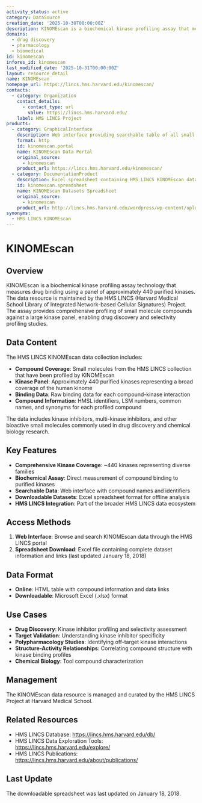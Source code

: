 ```yaml
---
activity_status: active
category: DataSource
creation_date: '2025-10-30T00:00:00Z'
description: KINOMEscan is a biochemical kinase profiling assay that measures drug binding using a panel of approximately 440 purified kinases. The HMS LINCS Project provides a comprehensive table of all small molecules in the HMS LINCS collection that have been profiled by KINOMEscan, with links to raw binding data.
domains:
  - drug discovery
  - pharmacology
  - biomedical
id: kinomescan
infores_id: kinomescan
last_modified_date: '2025-10-31T00:00:00Z'
layout: resource_detail
name: KINOMEscan
homepage_url: https://lincs.hms.harvard.edu/kinomescan/
contacts:
  - category: Organization
    contact_details:
      - contact_type: url
        value: https://lincs.hms.harvard.edu/
    label: HMS LINCS Project
products:
  - category: GraphicalInterface
    description: Web interface providing searchable table of all small molecules profiled by KINOMEscan
    format: http
    id: kinomescan.portal
    name: KINOMEscan Data Portal
    original_source:
      - kinomescan
    product_url: https://lincs.hms.harvard.edu/kinomescan/
  - category: DocumentationProduct
    description: Excel spreadsheet containing HMS LINCS KINOMEscan datasets with compound information and data links
    id: kinomescan.spreadsheet
    name: KINOMEscan Datasets Spreadsheet
    original_source:
      - kinomescan
    product_url: http://lincs.hms.harvard.edu/wordpress/wp-content/uploads/2013/11/HMS-LINCS_KinomeScan_Datasets_2018-01-18.xlsx
synonyms:
  - HMS LINCS KINOMEscan
---
```


# KINOMEscan

## Overview

KINOMEscan is a biochemical kinase profiling assay technology that measures drug binding using a panel of approximately 440 purified kinases. The data resource is maintained by the HMS LINCS (Harvard Medical School Library of Integrated Network-based Cellular Signatures) Project. The assay provides comprehensive profiling of small molecule compounds against a large kinase panel, enabling drug discovery and selectivity profiling studies.

## Data Content

The HMS LINCS KINOMEscan data collection includes:

- **Compound Coverage**: Small molecules from the HMS LINCS collection that have been profiled by KINOMEscan
- **Kinase Panel**: Approximately 440 purified kinases representing a broad coverage of the human kinome
- **Binding Data**: Raw binding data for each compound-kinase interaction
- **Compound Information**: HMSL identifiers, LSM numbers, common names, and synonyms for each profiled compound

The data includes kinase inhibitors, multi-kinase inhibitors, and other bioactive small molecules commonly used in drug discovery and chemical biology research.

## Key Features

- **Comprehensive Kinase Coverage**: ~440 kinases representing diverse families
- **Biochemical Assay**: Direct measurement of compound binding to purified kinases
- **Searchable Data**: Web interface with compound names and identifiers
- **Downloadable Datasets**: Excel spreadsheet format for offline analysis
- **HMS LINCS Integration**: Part of the broader HMS LINCS data ecosystem

## Access Methods

1. **Web Interface**: Browse and search KINOMEscan data through the HMS LINCS portal
2. **Spreadsheet Download**: Excel file containing complete dataset information and links (last updated January 18, 2018)

## Data Format

- **Online**: HTML table with compound information and data links
- **Downloadable**: Microsoft Excel (.xlsx) format

## Use Cases

- **Drug Discovery**: Kinase inhibitor profiling and selectivity assessment
- **Target Validation**: Understanding kinase inhibitor specificity
- **Polypharmacology Studies**: Identifying off-target kinase interactions
- **Structure-Activity Relationships**: Correlating compound structure with kinase binding profiles
- **Chemical Biology**: Tool compound characterization

## Management

The KINOMEscan data resource is managed and curated by the HMS LINCS Project at Harvard Medical School.

## Related Resources

- HMS LINCS Database: https://lincs.hms.harvard.edu/db/
- HMS LINCS Data Exploration Tools: https://lincs.hms.harvard.edu/explore/
- HMS LINCS Publications: https://lincs.hms.harvard.edu/about/publications/

## Last Update

The downloadable spreadsheet was last updated on January 18, 2018.

